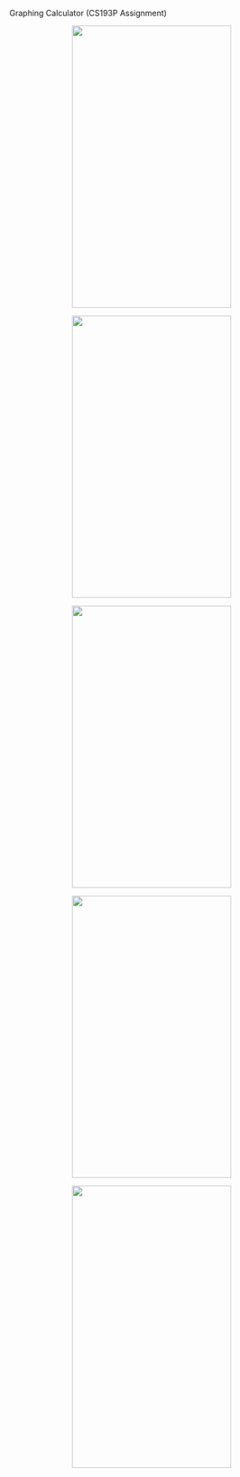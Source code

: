 Graphing Calculator (CS193P Assignment)

<p align="center">
  <img width="281.25" height="500" src="calculator/Calcuator/Assets.xcassets/fullsizeoutput_110.imageset/fullsizeoutput_110.jpeg">
</p>

<p align="center">
  <img width="281.25" height="500" src="calculator/Calcuator/Assets.xcassets/fullsizeoutput_111.imageset/fullsizeoutput_111.jpeg">
</p>

<p align="center">
  <img width="281.25" height="500" src="calculator/Calcuator/Assets.xcassets/fullsizeoutput_112.imageset/fullsizeoutput_112.jpeg">
</p>

<p align="center">
  <img width="281.25" height="500" src="calculator/Calcuator/Assets.xcassets/fullsizeoutput_111.imageset/fullsizeoutput_113.jpeg">
</p>

<p align="center">
  <img width="281.25" height="500" src="calculator/Calcuator/Assets.xcassets/fullsizeoutput_111.imageset/fullsizeoutput_114.jpeg">
</p>

